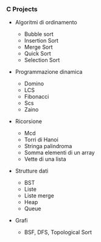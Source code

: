 ### C Projects

- Algoritmi di ordinamento
    - Bubble sort
    - Insertion Sort
    - Merge Sort
    - Quick Sort
    - Selection Sort
    
- Programmazione dinamica
    - Domino
    - LCS
    - Fibonacci
    - Scs
    - Zaino

- Ricorsione
    - Mcd
    - Torri di Hanoi
    - Stringa palindroma
    - Somma elementi di un array
    - Vette di una lista
    
- Strutture dati
    - BST
    - Liste
    - Liste merge
    - Heap
    - Queue
    
- Grafi
    - BSF, DFS, Topological Sort
